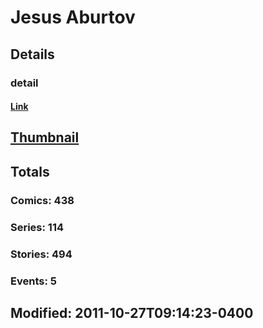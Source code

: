 # Jesus  Aburtov 
## Details
### detail
#### [Link](http://marvel.com/comics/creators/11482/jesus_aburtov?utm_campaign=apiRef&utm_source=225578a89fc76f3d20fbffda5d17a88d)
## [Thumbnail](http://i.annihil.us/u/prod/marvel/i/mg/b/40/image_not_available.jpg)
## Totals
### Comics: 438
### Series: 114
### Stories: 494
### Events: 5
## Modified: 2011-10-27T09:14:23-0400